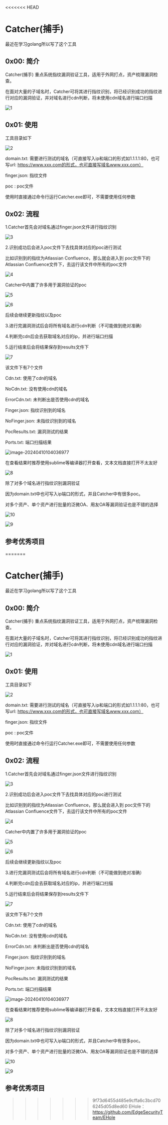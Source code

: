 <<<<<<< HEAD
# Catcher(捕手)

最近在学习golang所以写了这个工具

## 0x00: 简介

Catcher(捕手) 重点系统指纹漏洞验证工具，适用于外网打点，资产梳理漏洞检查。

在面对大量的子域名时，Catcher可将其进行指纹识别，将已经识别成功的指纹进行对应的漏洞验证，并对域名进行cdn判断，将未使用cdn域名进行端口扫描

![1](https://github.com/wudijun/Catcher/blob/master/image/1.png)



## 0x01: 使用

工具目录如下

![2](D:\tools\catcher-github\image\2.png) 

domain.txt: 需要进行测试的域名（可直接写入ip和端口的形式如1.1.1.1:80，也可写url: https://www.xxx.com的形式，也可直接写域名www.xxx.com）

finger.json: 指纹文件

poc : poc文件



使用时直接通过命令行运行Catcher.exe即可，不需要使用任何参数

## 0x02: 流程

1.Catcher首先会对域名通过finger.json文件进行指纹识别

![3](D:\tools\catcher-github\image\3.png)

2.识别成功后会进入poc文件下去找具体对应的poc进行测试

比如识别到的指纹为Atlassian Confluence，那么就会进入到 poc文件下的Atlassian Confluence文件下，去运行该文件中所有的poc文件

![4](D:\tools\catcher-github\image\4.png) 

 Catcher中内置了许多用于漏洞验证的poc

![5](D:\tools\catcher-github\image\5.png) 

![6](D:\tools\catcher-github\image\6.png) 

后续会继续更新指纹以及poc

3.进行完漏洞测试后会将所有域名进行cdn判断（不可能做到绝对准确）

4.判断完cdn后会去获取域名对应的ip，并进行端口扫描

5.运行结束后会将结果保存到results文件下

![7](D:\tools\catcher-github\image\7.png) 

该文件下有7个文件 

Cdn.txt: 使用了cdn的域名

NoCdn.txt: 没有使用cdn的域名

ErrorCdn.txt: 未判断出是否使用cdn的域名

Finger.json: 指纹识别到的域名

NoFinger.json: 未指纹识别到的域名

PocResults.txt: 漏洞测试的结果

Ports.txt: 端口扫描结果

![image-20240410104036977](C:\Users\crazy_\AppData\Roaming\Typora\typora-user-images\image-20240410104036977.png) 

在查看结果时推荐使用sublime等编译器打开查看，文本文档直接打开不太友好

![8](D:\tools\catcher-github\image\8.png)

除了对多个域名进行指纹识别漏洞验证

因为domain.txt中也可写入ip端口的形式，并且Catcher中有很多poc。

对多个资产、单个资产进行批量的泛微OA、用友OA等漏洞验证也是不错的选择

![10](D:\tools\catcher-github\image\10.png) 

![9](D:\tools\catcher-github\image\9.png) 



## 参考优秀项目

=======
# Catcher(捕手)

最近在学习golang所以写了这个工具

## 0x00: 简介

Catcher(捕手) 重点系统指纹漏洞验证工具，适用于外网打点，资产梳理漏洞检查。

在面对大量的子域名时，Catcher可将其进行指纹识别，将已经识别成功的指纹进行对应的漏洞验证，并对域名进行cdn判断，将未使用cdn域名进行端口扫描

![1](D:\tools\catcher-github\image\1.png)



## 0x01: 使用

工具目录如下

![2](D:\tools\catcher-github\image\2.png) 

domain.txt: 需要进行测试的域名（可直接写入ip和端口的形式如1.1.1.1:80，也可写url: https://www.xxx.com的形式，也可直接写域名www.xxx.com）

finger.json: 指纹文件

poc : poc文件



使用时直接通过命令行运行Catcher.exe即可，不需要使用任何参数

## 0x02: 流程

1.Catcher首先会对域名通过finger.json文件进行指纹识别

![3](D:\tools\catcher-github\image\3.png)

2.识别成功后会进入poc文件下去找具体对应的poc进行测试

比如识别到的指纹为Atlassian Confluence，那么就会进入到 poc文件下的Atlassian Confluence文件下，去运行该文件中所有的poc文件

![4](D:\tools\catcher-github\image\4.png) 

 Catcher中内置了许多用于漏洞验证的poc

![5](D:\tools\catcher-github\image\5.png) 

![6](D:\tools\catcher-github\image\6.png) 

后续会继续更新指纹以及poc

3.进行完漏洞测试后会将所有域名进行cdn判断（不可能做到绝对准确）

4.判断完cdn后会去获取域名对应的ip，并进行端口扫描

5.运行结束后会将结果保存到results文件下

![7](D:\tools\catcher-github\image\7.png) 

该文件下有7个文件 

Cdn.txt: 使用了cdn的域名

NoCdn.txt: 没有使用cdn的域名

ErrorCdn.txt: 未判断出是否使用cdn的域名

Finger.json: 指纹识别到的域名

NoFinger.json: 未指纹识别到的域名

PocResults.txt: 漏洞测试的结果

Ports.txt: 端口扫描结果

![image-20240410104036977](C:\Users\crazy_\AppData\Roaming\Typora\typora-user-images\image-20240410104036977.png) 

在查看结果时推荐使用sublime等编译器打开查看，文本文档直接打开不太友好

![8](D:\tools\catcher-github\image\8.png)

除了对多个域名进行指纹识别漏洞验证

因为domain.txt中也可写入ip端口的形式，并且Catcher中有很多poc。

对多个资产、单个资产进行批量的泛微OA、用友OA等漏洞验证也是不错的选择

![10](D:\tools\catcher-github\image\10.png) 

![9](D:\tools\catcher-github\image\9.png) 



## 参考优秀项目

>>>>>>> 9f73d6455d485e9cffa6c3bcd706245d05d8ed60
EHole：https://github.com/EdgeSecurityTeam/EHole
